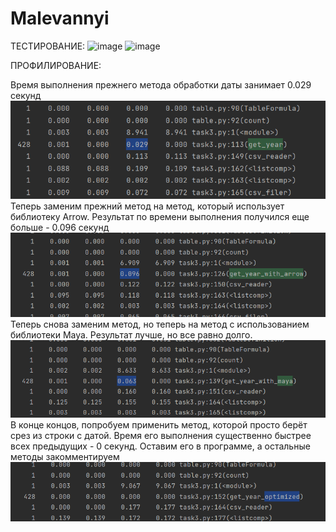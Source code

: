 # Malevannyi
ТЕСТИРОВАНИЕ: 
![image](https://user-images.githubusercontent.com/102906241/205466577-c2ecbd68-82c0-46a7-bd34-a070df325565.png)
![image](https://user-images.githubusercontent.com/102906241/205466618-d5d813e6-426a-4103-bdcb-e1244fe1a810.png)

ПРОФИЛИРОВАНИЕ:

Время выполнения прежнего метода обработки даты занимает 0.029 секунд
![img_1.png](img_1.png)
Теперь заменим прежний метод на метод, который использует библиотеку Arrow.
Результат по времени выполнения получился еще больше - 0.096 секунд
![img_2.png](img_2.png)
Теперь снова заменим метод, но теперь на метод с использованием
библиотеки Maya. Результат лучше, но все равно долго.
![img_3.png](img_3.png)
В конце концов, попробуем применить метод, которой просто берёт срез
из строки с датой. Время его выполнения существенно быстрее всех предыдущих - 0 секунд.
Оставим его в программе, а остальные методы закомментируем
![img_4.png](img_4.png)
